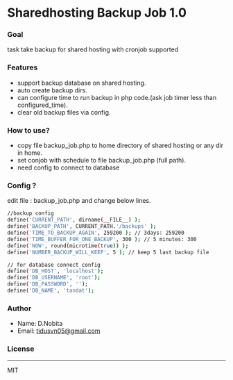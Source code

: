 # Sharedhosting Backup Job 1.0

###  Goal
task take backup for shared hosting with cronjob supported

###  Features
* support backup database on shared hosting.
* auto create backup dirs.
* can configure time to run backup in php code.(ask job timer less than configured_time).
* clear old backup files via config.

###  How to use?
- copy file backup_job.php to home directory of shared hosting or any dir in home.
- set conjob with schedule to file backup_job.php (full path). 
- need config to connect to database


###  Config ?
edit file : backup_job.php and change below lines.

```sh
//backup config
define('CURRENT_PATH', dirname(__FILE__) );
define('BACKUP_PATH', CURRENT_PATH.'/backups' );
define('TIME_TO_BACKUP_AGAIN', 259200 ); // 3days: 259200
define('TIME_BUFFER_FOR_ONE_BACKUP', 300 ); // 5 minutes: 300
define('NOW', round(microtime(true)) );
define('NUMBER_BACKUP_WILL_KEEP', 5 ); // keep 5 last backup file

// for database connect config
define('DB_HOST', 'localhost');
define('DB_USERNAME', 'root');
define('DB_PASSWORD', '');
define('DB_NAME', 'tandat'); 
```


###  Author
- Name: D.Nobita
- Email: tidusvn05@gmail.com

###  License
----

MIT





